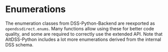 # Enumerations

The enumeration classes from DSS-Python-Backend are reexported as `opendssdirect.enums`. Many functions allow using these for better code quality, and some are required to correctly use the extended API. Note that AltDSS-Python includes a lot more enumerations derived from the internal DSS schema.

```{include} ../../dss-extensions/docs/python/enums.md
```
